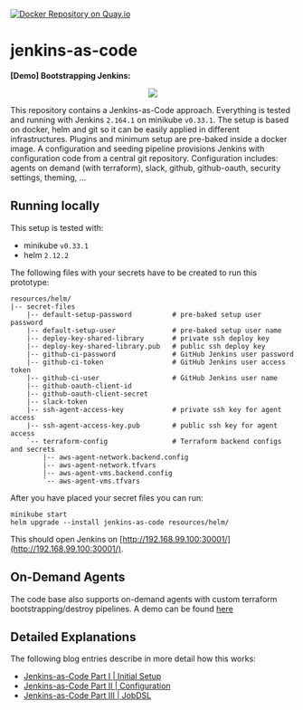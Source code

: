 [![Docker Repository on Quay.io](https://quay.io/repository/devtail/jenkins-as-code/status "Docker Repository on Quay.io")](https://quay.io/repository/devtail/jenkins-as-code)

# jenkins-as-code

**[Demo] Bootstrapping Jenkins:**
<p align="center">
  <img src="https://fishi.devtail.io/content-images/jenkins-bootstrap-700px.gif">
</p>

This repository contains a Jenkins-as-Code approach. 
Everything is tested and running with Jenkins `2.164.1` on minikube `v0.33.1`. 
The setup is based on docker, helm and git so it can be easily applied in different infrastructures.
Plugins and minimum setup are pre-baked inside a docker image. 
A configuration and seeding pipeline provisions Jenkins with configuration code from a central git repository. 
Configuration includes: agents on demand (with terraform), slack, github, github-oauth, security settings, theming, ... 

## Running locally

This setup is tested with:

- minikube `v0.33.1`
- helm `2.12.2`

The following files with your secrets have to be created to run this prototype:

```
resources/helm/
|-- secret-files
    |-- default-setup-password          # pre-baked setup user password
    |-- default-setup-user              # pre-baked setup user name
    |-- deploy-key-shared-library       # private ssh deploy key
    |-- deploy-key-shared-library.pub   # public ssh deploy key
    |-- github-ci-password              # GitHub Jenkins user password
    |-- github-ci-token                 # GitHub Jenkins user access token
    |-- github-ci-user                  # GitHub Jenkins user name
    |-- github-oauth-client-id
    |-- github-oauth-client-secret
    |-- slack-token
    |-- ssh-agent-access-key            # private ssh key for agent access
    |-- ssh-agent-access-key.pub        # public ssh key for agent access
    `-- terraform-config                # Terraform backend configs and secrets
        |-- aws-agent-network.backend.config
        |-- aws-agent-network.tfvars
        |-- aws-agent-vms.backend.config
        `-- aws-agent-vms.tfvars
```

After you have placed your secret files you can run:

```
minikube start
helm upgrade --install jenkins-as-code resources/helm/
```

This should open Jenkins on [http://192.168.99.100:30001/](http://192.168.99.100:30001/).

## On-Demand Agents

The code base also supports on-demand agents with custom terraform bootstrapping/destroy pipelines. 
A demo can be found [here](resources/README.md)

## Detailed Explanations

The following blog entries describe in more detail how this works:

- [Jenkins-as-Code Part I | Initial Setup](https://fishi.devtail.io/weblog/2019/01/06/jenkins-as-code-part-1/)
- [Jenkins-as-Code Part II | Configuration](https://fishi.devtail.io/weblog/2019/01/12/jenkins-as-code-part-2/)
- [Jenkins-as-Code Part III | JobDSL](https://fishi.devtail.io/weblog/2019/02/09/jenkins-as-code-part-3/)
